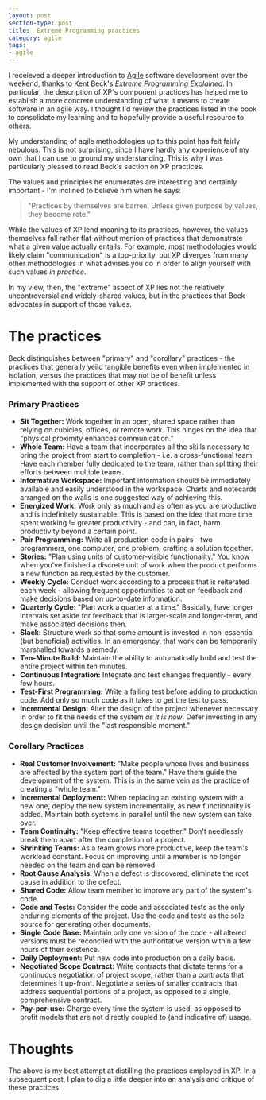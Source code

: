 ```yaml
---
layout: post
section-type: post
title:  Extreme Programming practices
category: agile
tags:
- agile
---
```

I receieved a deeper introduction to [Agile](https:**//en.wikipedia.org/wiki/Agile_software_development) software development over the weekend, thanks to Kent Beck's *[Extreme Programming Explained](http://www.amazon.com/Extreme-Programming-Explained-Embrace-Edition/dp/0321278658)*. In particular, the description of XP's component practices has helped me to establish a more concrete understanding of what it means to create software in an agile way. I thought I'd review the practices listed in the book to consolidate my learning and to hopefully provide a useful resource to others.

My understanding of agile methodologies up to this point has felt fairly nebulous. This is not surprising, since I have hardly any experience of my own that I can use to ground my understanding. This is why I was particularly pleased to read Beck's section on XP practices.

The values and principles he enumerates are interesting and certainly important - I'm inclined to believe him when he says:

> "Practices by themselves are barren. Unless given purpose by values, they become rote."

While the values of XP lend meaning to its practices, however, the values themselves fall rather flat without menion of practices that demonstrate what a given value actually entails. For example, most methodologies would likely claim "communication" is a top-priority, but XP diverges from many other methodologies in what advises you do in order to align yourself with such values *in practice*.

In my view, then, the "extreme" aspect of XP lies not the relatively uncontroversial and widely-shared values, but in the practices that Beck advocates in support of those values.

# The practices

Beck distinguishes between "primary" and "corollary" practices - the practices that generally yeild tangible benefits even when implemented in isolation, versus the practices that may not be of benefit unless implemented with the support of other XP practices.

### Primary Practices

- **Sit Together:** Work together in an open, shared space rather than relying on cubicles, offices, or remote work. This hinges on the idea that "physical proximity enhances communication."
- **Whole Team:** Have a team that incorporates all the skills necessary to bring the project from start to completion - i.e. a cross-functional team. Have each member fully dedicated to the team, rather than splitting their efforts between multiple teams.
- **Informative Workspace:** Important information should be immediately available and easily understood in the workspace. Charts and notecards arranged on the walls is one suggested way of achieving this.
- **Energized Work:** Work only as much and as often as you are productive and is indefinitely sustainable. This is based on the idea that more time spent working != greater productivity - and can, in fact, harm productivity beyond a certain point.
- **Pair Programming:** Write all production code in pairs - two programmers, one computer, one problem, crafting a solution together.
- **Stories:** "Plan using units of customer-visible functionality." You know when you've finished a discrete unit of work when the product performs a new function as requested by the customer.
- **Weekly Cycle:** Conduct work according to a process that is reiterated each week - allowing frequent opportunities to act on feedback and make decisions based on up-to-date information.
- **Quarterly Cycle:** "Plan work a quarter at a time." Basically, have longer intervals set aside for feedback that is larger-scale and longer-term, and make associated decisions then.
- **Slack:** Structure work so that some amount is invested in non-essential (but beneficial) activities. In an emergency, that work can be temporarily marshalled towards a remedy.
- **Ten-Minute Build:** Maintain the ability to automatically build and test the entire project within ten minutes.
- **Continuous Integration:** Integrate and test changes frequently - every few hours.
- **Test-First Programming:** Write a failing test before adding to production code. Add only so much code as it takes to get the test to pass.
- **Incremental Design:** Alter the design of the project whenever necessary in order to fit the needs of the system *as it is now*. Defer investing in any design decision until the "last responsible moment."

### Corollary Practices

- **Real Customer Involvement:** "Make people whose lives and business are affected by the system part of the team." Have them guide the development of the system. This is in the same vein as the practice of creating a "whole team."
- **Incremental Deployment:** When replacing an existing system with a new one, deploy the new system incrementally, as new functionality is added. Maintain both systems in parallel until the new system can take over.
- **Team Continuity:** "Keep effective teams together." Don't needlessly break them apart after the completion of a project.
- **Shrinking Teams:** As a team grows more productive, keep the team's workload constant. Focus on improving until a member is no longer needed on the team and can be removed.
- **Root Cause Analysis:** When a defect is discovered, eliminate the root cause in addition to the defect.
- **Shared Code:** Allow team member to improve any part of the system's code.
- **Code and Tests:** Consider the code and associated tests as the only enduring elements of the project. Use the code and tests as the sole source for generating other documents.
- **Single Code Base:** Maintain only one version of the code - all altered versions must be reconciled with the authoritative version within a few hours of their existence.
- **Daily Deployment:** Put new code into production on a daily basis.
- **Negotiated Scope Contract:** Write contracts that dictate terms for a continuous negotiation of project scope, rather than a contracts that determines it up-front. Negotiate a series of smaller contracts that address sequential portions of a project, as opposed to a single, comprehensive contract.
- **Pay-per-use:** Charge every time the system is used, as opposed to profit models that are not directly coupled to (and indicative of) usage.

# Thoughts

The above is my best attempt at distilling the practices employed in XP. In a subsequent post, I plan to dig a little deeper into an analysis and critique of these practices.